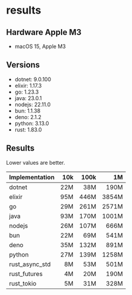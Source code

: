 # results

## Hardware Apple M3

- macOS 15, Apple M3

## Versions

- dotnet: 9.0.100
- elixir: 1.17.3
- go: 1.23.3
- java: 23.0.1
- nodejs: 22.11.0
- bun: 1.1.38
- deno: 2.1.2
- python: 3.13.0
- rust: 1.83.0

## Results

Lower values are better.

| Implementation | 10k | 100k |    1M |
| -------------- | --: | ---: | ----: |
| dotnet         | 22M |  38M |  190M |
| elixir         | 95M | 446M | 3854M |
| go             | 29M | 261M | 2571M |
| java           | 93M | 170M | 1001M |
| nodejs         | 26M | 107M |  666M |
| bun            | 22M |  69M |  541M |
| deno           | 35M | 132M |  891M |
| python         | 27M | 139M | 1258M |
| rust_async_std |  8M |  53M |  501M |
| rust_futures   |  4M |  20M |  190M |
| rust_tokio     |  5M |  31M |  328M |
